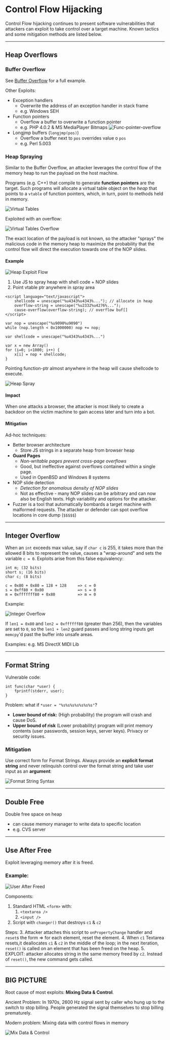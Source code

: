 # Control Flow Hijacking

Control Flow hijacking continues to present software vulnerabilities that attackers can exploit to take control over a target machine. Known tactics and some mitigation methods are listed below.

<hr>

## Heap Overflows

### Buffer Overflow
See [Buffer Overflow](https://www.github.com/kevinkong91/buffer-overflow-exploit) for a full example.

Other Exploits:
- Exception handlers
  - Overwrite the address of an exception handler in stack frame
  - e.g. Windows SEH
- Function pointers
  - Overflow a buffer to overwrite a function pointer
  - e.g. PHP 4.0.2 & MS MediaPlayer Bitmaps
  ![Func-pointer-overflow](assets/control-flow-hijacking/func-pointer-overflow.png)
- Longjmp buffers (`longjmp(pos)`)
  - Overflow a buffer next to `pos` overrides value o `pos`
  - e.g. Perl 5.003

### Heap Spraying

Similar to the Buffer Overflow, an attacker leverages the control flow of the memory heap to run the payload on the host machine.

Programs (e.g. C++) that compile to generate **function pointers** are the target. Such programs will allocate a virtual table object on the _heap_ that points to a `vtable` of function pointers, which, in turn, point to methods held in memory.

![Virtual Tables](assets/control-flow-hijacking/virtual-tables.png)

Exploited with an overflow:

![Virtual Tables Overflow](assets/control-flow-hijacking/virtual-tables-overflow.png)

The exact location of the payload is not known, so the attacker "sprays" the malicious code in the memory heap to maximize the probability that the control flow will direct the execution towards one of the NOP slides.

#### Example

![Heap Exploit Flow](assets/control-flow-hijacking/heap-exploit-flow.png)

1. Use JS to spray heap with shell code + NOP slides
2. Point vtable ptr anywhere in spray area
   
```
<script language="text/javascript">
    shellcode = unescape("%u4343%u4343%..."); // allocate in heap
    overflow-string = unescape("%u2332%u4276%...");
    cause-overflow(overflow-string); // overflow buf[]
</script>
```

```
var nop = unescape("%u9090%u9090")
while (nop.length < 0x1000000) nop += nop;

var shellcode = unescape("%u4343%u4343%...")

var x = new Array()
for (i=0; i<1000; i++) {
    x[i] = nop + shellcode;
}
```

Pointing function-ptr almost anywhere in the heap will cause shellcode to execute.

![Heap Spray](assets/control-flow-hijacking/heap-spray.png)

#### Impact
When one attacks a browser, the attacker is most likely to create a backdoor on the victim machine to gain access later and turn into a bot.

#### Mitigation
Ad-hoc techniques:

- Better browser architecture
  - Store JS strings in a separate heap from browser heap
- **Guard Pages**
  - _Non-writable pages prevent cross-page overflows_
  - Good, but ineffective against overflows contained within a single page.
  - Used in OpenBSD and Windows 8 systems
- NOP slide detection
  - _Detection for anomalous density of NOP slides_
  - Not as effective - many NOP slides can be arbitrary and can now also be English texts. High variability and options for the attacker.
- Fuzzer is a tool that automatically bombards a target machine with malformed requests. The attacker or defender can spot overflow locations in core dump (`$$$$$`)

<hr>

## Integer Overflow

When an `int` exceeds max value, say if `char c` is 255, it takes more than the allowed 8 bits to represent the value, causes a "wrap-around" and sets the variable `c = 0`. Exploits arise from this false equivalency:

```
int m; (32 bits)
short s; (16 bits)
char c; (8 bits)

c = 0x80 + 0x80 = 128 + 128     => c = 0
s = 0xff80 + 0x80               => s = 0
m = 0xfffffff80 + 0x80          => m = 0
```

Example:

![Integer Overflow](assets/control-flow-hijacking/integer-overflow.png)

If `len1 = 0x80` and `len2 = 0xffffff80` (greater than 256), then the variables are set to `0`, so the `len1 + len2` guard passes and long string inputs get `memcpy`'d past the buffer into unsafe areas.

Examples:
e.g. MS DirectX MIDI Lib

<hr>

## Format String

Vulnerable code:
```
int func(char *user) {
    fprintf(stderr, user);
}
```

Problem: what if `*user = "%s%s%s%s%s%s%s"`?

- **Lower bound of risk:** (High probability) the program will crash and cause DoS.
- **Upper bound of risk** (Lower probability) program will print memory contents (user passwords, session keys, server keys). Privacy or security issues.

### Mitigation

Use correct form for Format Strings. Always provide an **explicit format string** and never relinquish control over the format string and take user input as an **argument**:

![Format String Syntax](assets/control-flow-hijacking/format-string.png)


<hr>

## Double Free

Double free space on heap
- can cause memory manager to write data to specific location
- e.g. CVS server

<hr>

## Use After Free

Exploit leveraging memory after it is freed.

### Example:

![User After Freed](assets/control-flow-hijacking/use-after-freed.png)

Components:
1. Standard HTML `<form>` with:
   1. `<textarea />`
   2. `<input />`
2. Script with `changer()` that destroys `c1` & `c2`
   
Steps:
3. Attacker attaches this script to `onPropertyChange` handler and `reset`s the form => for each element, reset the element.
4. When `c1` Textarea resets,it deallocates `c1` & `c2` in the middle of the loop; in the next iteration, `reset()` is called on an element that has been freed on the heap.
5. EXPLOIT: attacker allocates string in the same memory freed by `c2`. Instead of `reset()`, the new command gets called.

<hr>

## BIG PICTURE

Root cause of most exploits: **Mixing Data & Control**.

Ancient Problem: In 1970s, 2600 Hz signal sent by caller who hung up to the switch to stop billing. People generated the signal themselves to stop billing prematurely.

Modern problem: Mixing data with control flows in memory

![Mix Data & Control](assets/control-flow-hijacking/mix-data-control.png)

